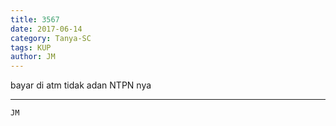 ```yaml
---
title: 3567
date: 2017-06-14
category: Tanya-SC
tags: KUP
author: JM
---
```


bayar di atm tidak adan NTPN nya

---



`JM`
